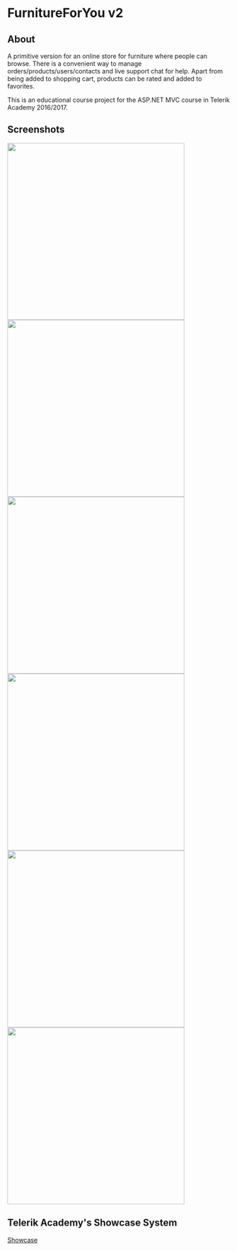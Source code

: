 # FurnitureForYou v2

## About

A primitive version for an online store for furniture where people can browse. There is a convenient way to manage orders/products/users/contacts and live support chat for help. Apart from being added to shopping cart, products can be rated and added to favorites.

This is an educational course project for the ASP.NET MVC course in Telerik Academy 2016/2017.

## Screenshots

<img src="http://i.imgur.com/pZSj1Gb.jpg" width="400"/> <img src="http://i.imgur.com/RIK5Gjy.jpg" width="400"/>
<img src="http://i.imgur.com/CfVaWgu.jpg" width="400"/> <img src="http://i.imgur.com/rlLRjNc.jpg" width="400"/>
<img src="http://i.imgur.com/OTdHUh6.jpg" width="400"/> <img src="http://i.imgur.com/pHWQusE.jpg" width="400"/>

## Telerik Academy's Showcase System

[Showcase](http://best.telerikacademy.com/projects/531/Furniture-For-You-v2)
